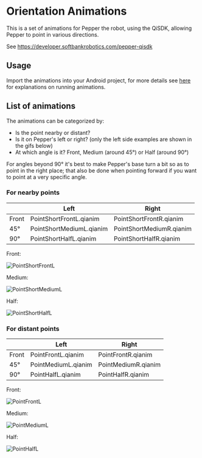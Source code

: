 # Orientation Animations

This is a set of animations for Pepper the robot, using the QiSDK, allowing Pepper to point in various directions.

See https://developer.softbankrobotics.com/pepper-qisdk

## Usage

Import the animations into your Android project, for more details see
[here](https://developer.softbankrobotics.com/pepper-qisdk/api/motion/tutorials/mimic-animal-animate)
for explanations on running animations.

## List of animations

The animations can be categorized by:

 * Is the point nearby or distant?
 * Is it on Pepper's left or right? (only the left side examples are shown in the gifs below)
 * At which angle is it? Front, Medium (around 45°) or Half (around 90°)

For angles beyond 90° it's best to make Pepper's base turn a bit so as to point in the right place;
that also be done when pointing forward if you want to point at a very specific angle.


### For nearby points

|    | Left | Right |
|----|------|-------|
| Front  | PointShortFrontL.qianim   | PointShortFrontR.qianim   |
| 45°    | PointShortMediumL.qianim  | PointShortMediumR.qianim  |
| 90°    | PointShortHalfL.qianim    | PointShortHalfR.qianim    |

Front:

![PointShortFrontL](img/PointShortFrontL.gif)

Medium:

![PointShortMediumL](img/PointShortMediumL.gif)

Half:

![PointShortHalfL](img/PointShortHalfL.gif)


### For distant points

|    | Left | Right |
|----|------|-------|
| Front  | PointFrontL.qianim   | PointFrontR.qianim   |
| 45°    | PointMediumL.qianim  | PointMediumR.qianim  |
| 90°    | PointHalfL.qianim    | PointHalfR.qianim    |

Front:

![PointFrontL](img/PointFrontL.gif)

Medium:

![PointMediumL](img/PointMediumL.gif)

Half:

![PointHalfL](img/PointHalfL.gif)
